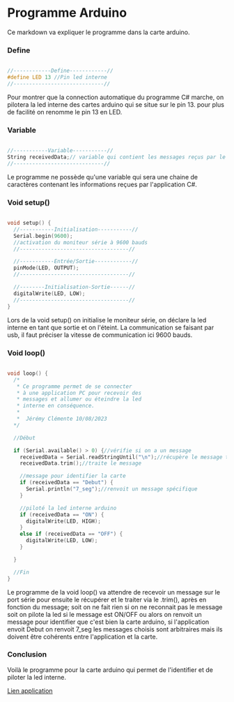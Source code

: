# Programme Arduino

Ce markdown va expliquer le programme dans la carte arduino.

### Define

~~~C++

//------------Define------------//
#define LED 13 //Pin led interne
//-----------------------------//

~~~

Pour montrer que la connection automatique du programme C# marche, on pilotera la led interne des cartes arduino qui se situe sur le pin 13.
pour plus de facilité on renomme le pin 13 en LED.

### Variable

~~~C++

//-----------Variable-----------//
String receivedData;// variable qui contient les messages reçus par le port série
//-----------------------------//

~~~

Le programme ne possède qu'une variable qui sera une chaine de caractères contenant les informations reçues par l'application C#.


### Void setup()

~~~C++

void setup() {
  //-----------Initialisation-----------//
  Serial.begin(9600);
  //activation du moniteur série à 9600 bauds
  //-----------------------------------//

  //-----------Entrée/Sortie------------//
  pinMode(LED, OUTPUT);
  //-----------------------------------//

  //--------Initialisation-Sortie------//
  digitalWrite(LED, LOW);
  //-----------------------------------//
}


~~~

Lors de la void setup() on initialise le moniteur série, on déclare la led interne en tant que sortie et on l'éteint. 
La communication se faisant par usb, il faut préciser la vitesse de communication ici 9600 bauds.

### Void loop()

~~~C++

void loop() {
  /*
   * Ce programme permet de se connecter
   * à une application PC pour recevoir des
   * messages et allumer ou éteindre la led 
   * interne en conséquence.
   *
   *  Jérémy Clémente 10/08/2023
  */

  //Début

  if (Serial.available() > 0) {//vérifie si on a un message
    receivedData = Serial.readStringUntil("\n");//récupère le message transmis 
    receivedData.trim();//traite le message

    //message pour identifier la carte 
    if (receivedData == "Debut") {
      Serial.println("7_seg");//renvoit un message spécifique
    }

    //piloté la led interne arduino
    if (receivedData == "ON") {
      digitalWrite(LED, HIGH);
    }
    else if (receivedData == "OFF") {
      digitalWrite(LED, LOW);
    }

  }

  //Fin
}

~~~

Le programme de la void loop() va attendre de recevoir un message sur le port série pour ensuite le récupérer et le traiter via le .trim(), après en fonction du message; soit on ne fait rien si on ne reconnait pas le message soit on pilote la led si le message est ON/OFF ou alors on renvoit un message pour identifier que c'est bien la carte arduino, si l'application envoit Debut on renvoit 7_seg les messages choisis sont arbitraires mais ils doivent être cohérents entre l'application et la carte.


### Conclusion 

Voilà le programme pour la carte arduino qui permet de l'identifier et de piloter la led interne.

[Lien application](https://github.com/J3R5/Csharp_connection_auto_carte_arduino/blob/main/Application/Application.md)

